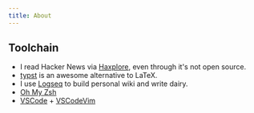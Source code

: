 ```yaml
---
title: About
---
```


## Toolchain

- I read Hacker News via [Haxplore](https://haxplore.com/), even through it's not open source.
- [typst](https://github.com/typst/typst) is an awesome alternative to LaTeX.
- I use [Logseq](https://logseq.com/) to build personal wiki and write dairy.
- [Oh My Zsh](https://ohmyz.sh/)
- [VSCode](https://code.visualstudio.com/) + [VSCodeVim](https://github.com/VSCodeVim/Vim)
